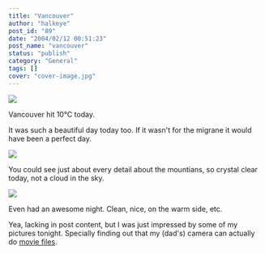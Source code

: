 ```yaml
---
title: "Vancouver"
author: "halkeye"
post_id: "89"
date: "2004/02/12 00:51:23"
post_name: "vancouver"
status: "publish"
category: "General"
tags: []
cover: "cover-image.jpg"
---
```


![](4201503540_90927b8c13.jpg)

Vancouver hit 10°C today.

It was such a beautiful day today too. If it wasn't for the migrane it would have been a perfect day.

![](4201504108_86d884fef6.jpg)

You could see just about every detail about the mountians, so crystal clear today, not a cloud in the sky.

![](4201504634_37c8c23b35.jpg)

Even had an awesome night. Clean, nice, on the warm side, etc.

  

Yea, lacking in post content, but I was just impressed by some of my pictures tonight. Specially finding out that my (dad's) camera can actually do [movie files](https://www.flickr.com/photos/halkeye/4200749271/).
